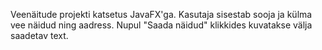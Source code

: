 Veenäitude projekti katsetus JavaFX'ga. Kasutaja sisestab sooja ja külma vee näidud ning aadress. Nupul "Saada näidud" klikkides kuvatakse välja saadetav text.
